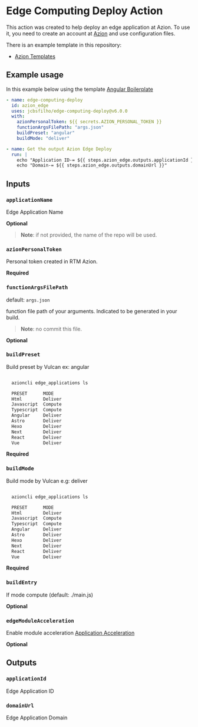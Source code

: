 # Edge Computing Deploy Action

This action was created to help deploy an edge application at Azion.
To use it, you need to create an account at [Azion](https://manager.azion.com/signup/) and use configuration files.

There is an example template in this repository:

- [Azion Templates](https://github.com/jcbsfilho/azion-samples/tree/dev/templates)

## Example usage

In this example below using the template [Angular Boilerplate](https://github.com/jcbsfilho/azion-samples/tree/dev/templates/angular-boilerplate)

```yml
- name: edge-computing-deploy
  id: azion_edge
  uses: jcbsfilho/edge-computing-deploy@v6.0.0
  with:
    azionPersonalToken: ${{ secrets.AZION_PERSONAL_TOKEN }}
    functionArgsFilePath: "args.json"
    buildPreset: "angular"
    buildMode: "deliver"

- name: Get the output Azion Edge Deploy
  run: |
    echo "Application ID-= ${{ steps.azion_edge.outputs.applicationId }}"
    echo "Domain-= ${{ steps.azion_edge.outputs.domainUrl }}"
```

## Inputs

### `applicationName`

Edge Application Name

**Optional**

> **Note**: if not provided, the name of the repo will be used.

### `azionPersonalToken`

Personal token created in RTM Azion.

**Required**

### `functionArgsFilePath`

default: `args.json`

function file path of your arguments.
Indicated to be generated in your build.

> **Note**: no commit this file.

**Optional**

### `buildPreset`

Build preset by Vulcan ex: angular

```bash

  azioncli edge_applications ls

  PRESET      MODE     
  Html        Deliver  
  Javascript  Compute  
  Typescript  Compute  
  Angular     Deliver  
  Astro       Deliver  
  Hexo        Deliver  
  Next        Deliver  
  React       Deliver  
  Vue         Deliver 

```

**Required**


### `buildMode`

Build mode by Vulcan e.g: deliver

```bash

  azioncli edge_applications ls

  PRESET      MODE     
  Html        Deliver  
  Javascript  Compute  
  Typescript  Compute  
  Angular     Deliver  
  Astro       Deliver  
  Hexo        Deliver  
  Next        Deliver  
  React       Deliver  
  Vue         Deliver 

```

**Required**

### `buildEntry`

If mode compute (default: ./main.js)

**Optional**


### `edgeModuleAcceleration`

Enable module acceleration [Application Acceleration](https://www.azion.com/en/documentation/products/edge-application/application-acceleration/)

**Optional**

## Outputs

### `applicationId`

Edge Application ID

### `domainUrl`

Edge Application Domain
